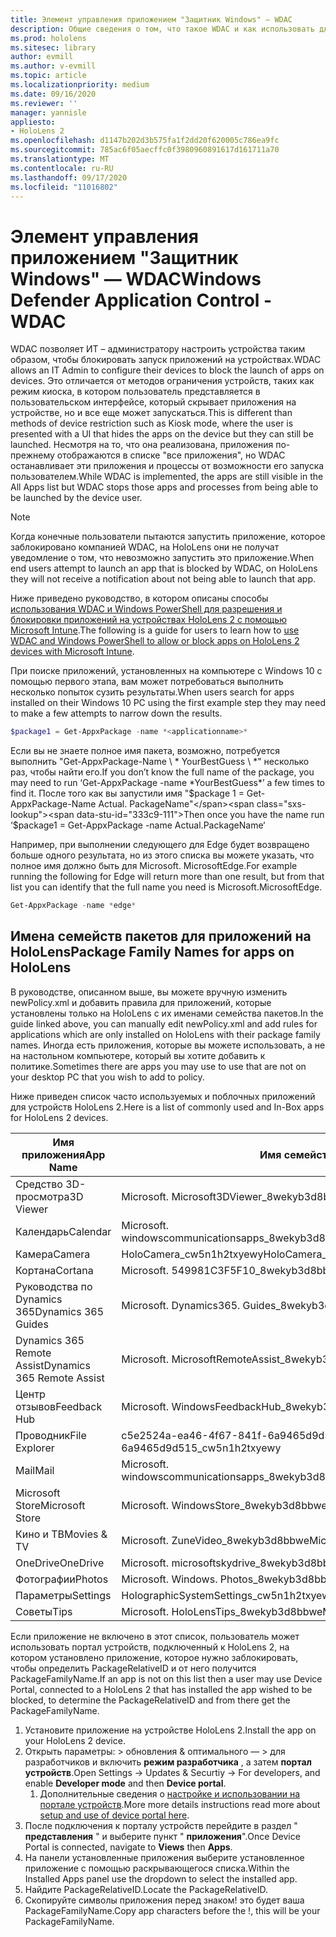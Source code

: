 ```yaml
---
title: Элемент управления приложением "Защитник Windows" — WDAC
description: Общие сведения о том, что такое WDAC и как использовать для управления устройствами HoloLens.
ms.prod: hololens
ms.sitesec: library
author: evmill
ms.author: v-evmill
ms.topic: article
ms.localizationpriority: medium
ms.date: 09/16/2020
ms.reviewer: ''
manager: yannisle
appliesto:
- HoloLens 2
ms.openlocfilehash: d1147b202d3b575fa1f2dd20f620005c786ea9fc
ms.sourcegitcommit: 785ac6f05aecffc0f3980960891617d161711a70
ms.translationtype: MT
ms.contentlocale: ru-RU
ms.lasthandoff: 09/17/2020
ms.locfileid: "11016802"
---
```

# <span data-ttu-id="333c9-103">Элемент управления приложением "Защитник Windows" — WDAC</span><span class="sxs-lookup"><span data-stu-id="333c9-103">Windows Defender Application Control - WDAC</span></span>

<span data-ttu-id="333c9-104">WDAC позволяет ИТ – администратору настроить устройства таким образом, чтобы блокировать запуск приложений на устройствах.</span><span class="sxs-lookup"><span data-stu-id="333c9-104">WDAC allows an IT Admin to configure their devices to block the launch of apps on devices.</span></span> <span data-ttu-id="333c9-105">Это отличается от методов ограничения устройств, таких как режим киоска, в котором пользователь представляется в пользовательском интерфейсе, который скрывает приложения на устройстве, но и все еще может запускаться.</span><span class="sxs-lookup"><span data-stu-id="333c9-105">This is different than methods of device restriction such as Kiosk mode, where  the user is presented with a UI that hides the apps on the device but they can still be launched.</span></span> <span data-ttu-id="333c9-106">Несмотря на то, что она реализована, приложения по-прежнему отображаются в списке "все приложения", но WDAC останавливает эти приложения и процессы от возможности его запуска пользователем.</span><span class="sxs-lookup"><span data-stu-id="333c9-106">While WDAC is implemented, the apps are still visible in the All Apps list but WDAC stops those apps and processes from being able to be launched by the device user.</span></span>

> [!NOTE]
> <span data-ttu-id="333c9-107">Когда конечные пользователи пытаются запустить приложение, которое заблокировано компанией WDAC, на HoloLens они не получат уведомление о том, что невозможно запустить это приложение.</span><span class="sxs-lookup"><span data-stu-id="333c9-107">When end users attempt to launch an app that is blocked by WDAC, on HoloLens they will not receive a notification about not being able to launch that app.</span></span>

<span data-ttu-id="333c9-108">Ниже приведено руководство, в котором описаны способы [использования WDAC и Windows PowerShell для разрешения и блокировки приложений на устройствах HoloLens 2 с помощью Microsoft Intune](https://docs.microsoft.com/mem/intune/configuration/custom-profile-hololens).</span><span class="sxs-lookup"><span data-stu-id="333c9-108">The following is a guide for users to learn how to [use WDAC and Windows PowerShell to allow or block apps on HoloLens 2 devices with Microsoft Intune](https://docs.microsoft.com/mem/intune/configuration/custom-profile-hololens).</span></span>

<span data-ttu-id="333c9-109">При поиске приложений, установленных на компьютере с Windows 10 с помощью первого этапа, вам может потребоваться выполнить несколько попыток сузить результаты.</span><span class="sxs-lookup"><span data-stu-id="333c9-109">When users search for apps installed on their Windows 10 PC using the first example step they may need to make a few attempts to narrow down the results.</span></span>

```powershell
$package1 = Get-AppxPackage -name *<applicationname>*
``` 

<span data-ttu-id="333c9-110">Если вы не знаете полное имя пакета, возможно, потребуется выполнить "Get-AppxPackage-Name \ \* YourBestGuess \ \*" несколько раз, чтобы найти его.</span><span class="sxs-lookup"><span data-stu-id="333c9-110">If you don’t know the full name of the package, you may need to run ‘Get-AppxPackage -name \*YourBestGuess\*’ a few times to find it.</span></span> <span data-ttu-id="333c9-111">После того как вы запустили имя "$package 1 = Get-AppxPackage-Name Actual. PackageName"</span><span class="sxs-lookup"><span data-stu-id="333c9-111">Then once you have the name run ‘$package1 = Get-AppxPackage -name Actual.PackageName‘</span></span>

<span data-ttu-id="333c9-112">Например, при выполнении следующего для Edge будет возвращено больше одного результата, но из этого списка вы можете указать, что полное имя должно быть для Microsoft. MicrosoftEdge.</span><span class="sxs-lookup"><span data-stu-id="333c9-112">For example running the following for Edge will return more than one result, but from that list you can identify that the full name you need is Microsoft.MicrosoftEdge.</span></span> 

```powershell
Get-AppxPackage -name *edge*
``` 

## <span data-ttu-id="333c9-113">Имена семейств пакетов для приложений на HoloLens</span><span class="sxs-lookup"><span data-stu-id="333c9-113">Package Family Names for apps on HoloLens</span></span>

<span data-ttu-id="333c9-114">В руководстве, описанном выше, вы можете вручную изменить newPolicy.xml и добавить правила для приложений, которые установлены только на HoloLens с их именами семейства пакетов.</span><span class="sxs-lookup"><span data-stu-id="333c9-114">In the guide linked above, you can manually edit newPolicy.xml and add rules for applications which are only installed on HoloLens with their package family names.</span></span> <span data-ttu-id="333c9-115">Иногда есть приложения, которые вы можете использовать, а не на настольном компьютере, который вы хотите добавить к политике.</span><span class="sxs-lookup"><span data-stu-id="333c9-115">Sometimes there are apps you may use to use that are not on your desktop PC that you wish to add to policy.</span></span> 

<span data-ttu-id="333c9-116">Ниже приведен список часто используемых и поблочных приложений для устройств HoloLens 2.</span><span class="sxs-lookup"><span data-stu-id="333c9-116">Here is a list of commonly used and In-Box apps for HoloLens 2 devices.</span></span>

| <span data-ttu-id="333c9-117">Имя приложения</span><span class="sxs-lookup"><span data-stu-id="333c9-117">App Name</span></span>                   | <span data-ttu-id="333c9-118">Имя семейства пакетов</span><span class="sxs-lookup"><span data-stu-id="333c9-118">Package Family Name</span></span>                                |
|----------------------------|----------------------------------------------------|
| <span data-ttu-id="333c9-119">Средство 3D-просмотра</span><span class="sxs-lookup"><span data-stu-id="333c9-119">3D Viewer</span></span>                  | <span data-ttu-id="333c9-120">Microsoft. Microsoft3DViewer_8wekyb3d8bbwe</span><span class="sxs-lookup"><span data-stu-id="333c9-120">Microsoft.Microsoft3DViewer_8wekyb3d8bbwe</span></span>          |
| <span data-ttu-id="333c9-121">Календарь</span><span class="sxs-lookup"><span data-stu-id="333c9-121">Calendar</span></span>                   | <span data-ttu-id="333c9-122">Microsoft. windowscommunicationsapps_8wekyb3d8bbwe</span><span class="sxs-lookup"><span data-stu-id="333c9-122">microsoft.windowscommunicationsapps_8wekyb3d8bbwe</span></span>  |
| <span data-ttu-id="333c9-123">Камера</span><span class="sxs-lookup"><span data-stu-id="333c9-123">Camera</span></span>                     | <span data-ttu-id="333c9-124">HoloCamera_cw5n1h2txyewy</span><span class="sxs-lookup"><span data-stu-id="333c9-124">HoloCamera_cw5n1h2txyewy</span></span>                           |
| <span data-ttu-id="333c9-125">Кортана</span><span class="sxs-lookup"><span data-stu-id="333c9-125">Cortana</span></span>                    | <span data-ttu-id="333c9-126">Microsoft. 549981C3F5F10_8wekyb3d8bbwe</span><span class="sxs-lookup"><span data-stu-id="333c9-126">Microsoft.549981C3F5F10_8wekyb3d8bbwe</span></span>              |
| <span data-ttu-id="333c9-127">Руководства по Dynamics 365</span><span class="sxs-lookup"><span data-stu-id="333c9-127">Dynamics 365 Guides</span></span>        | <span data-ttu-id="333c9-128">Microsoft. Dynamics365. Guides_8wekyb3d8bbwe</span><span class="sxs-lookup"><span data-stu-id="333c9-128">Microsoft.Dynamics365.Guides_8wekyb3d8bbwe</span></span>         |
| <span data-ttu-id="333c9-129">Dynamics 365 Remote Assist</span><span class="sxs-lookup"><span data-stu-id="333c9-129">Dynamics 365 Remote Assist</span></span> | <span data-ttu-id="333c9-130">Microsoft. MicrosoftRemoteAssist_8wekyb3d8bbwe</span><span class="sxs-lookup"><span data-stu-id="333c9-130">Microsoft.MicrosoftRemoteAssist_8wekyb3d8bbwe</span></span>      |
| <span data-ttu-id="333c9-131">Центр отзывов</span><span class="sxs-lookup"><span data-stu-id="333c9-131">Feedback Hub</span></span>               | <span data-ttu-id="333c9-132">Microsoft. WindowsFeedbackHub_8wekyb3d8bbwe</span><span class="sxs-lookup"><span data-stu-id="333c9-132">Microsoft.WindowsFeedbackHub_8wekyb3d8bbwe</span></span>         |
| <span data-ttu-id="333c9-133">Проводник</span><span class="sxs-lookup"><span data-stu-id="333c9-133">File Explorer</span></span>              | <span data-ttu-id="333c9-134">c5e2524a-ea46-4f67-841f-6a9465d9d515_cw5n1h2txyewy</span><span class="sxs-lookup"><span data-stu-id="333c9-134">c5e2524a-ea46-4f67-841f-6a9465d9d515_cw5n1h2txyewy</span></span> |
| <span data-ttu-id="333c9-135">Mail</span><span class="sxs-lookup"><span data-stu-id="333c9-135">Mail</span></span>                       | <span data-ttu-id="333c9-136">Microsoft. windowscommunicationsapps_8wekyb3d8bbwe</span><span class="sxs-lookup"><span data-stu-id="333c9-136">microsoft.windowscommunicationsapps_8wekyb3d8bbwe</span></span>  |
| <span data-ttu-id="333c9-137">Microsoft Store</span><span class="sxs-lookup"><span data-stu-id="333c9-137">Microsoft Store</span></span>            | <span data-ttu-id="333c9-138">Microsoft. WindowsStore_8wekyb3d8bbwe</span><span class="sxs-lookup"><span data-stu-id="333c9-138">Microsoft.WindowsStore_8wekyb3d8bbwe</span></span>               |
| <span data-ttu-id="333c9-139">Кино и ТВ</span><span class="sxs-lookup"><span data-stu-id="333c9-139">Movies & TV</span></span>                | <span data-ttu-id="333c9-140">Microsoft. ZuneVideo_8wekyb3d8bbwe</span><span class="sxs-lookup"><span data-stu-id="333c9-140">Microsoft.ZuneVideo_8wekyb3d8bbwe</span></span>                  |
| <span data-ttu-id="333c9-141">OneDrive</span><span class="sxs-lookup"><span data-stu-id="333c9-141">OneDrive</span></span>                   | <span data-ttu-id="333c9-142">Microsoft. microsoftskydrive_8wekyb3d8bbwe</span><span class="sxs-lookup"><span data-stu-id="333c9-142">microsoft.microsoftskydrive_8wekyb3d8bbwe</span></span>          |
| <span data-ttu-id="333c9-143">Фотографии</span><span class="sxs-lookup"><span data-stu-id="333c9-143">Photos</span></span>                     | <span data-ttu-id="333c9-144">Microsoft. Windows. Photos_8wekyb3d8bbwe</span><span class="sxs-lookup"><span data-stu-id="333c9-144">Microsoft.Windows.Photos_8wekyb3d8bbwe</span></span>             |
| <span data-ttu-id="333c9-145">Параметры</span><span class="sxs-lookup"><span data-stu-id="333c9-145">Settings</span></span>                   | <span data-ttu-id="333c9-146">HolographicSystemSettings_cw5n1h2txyewy</span><span class="sxs-lookup"><span data-stu-id="333c9-146">HolographicSystemSettings_cw5n1h2txyewy</span></span>            |
| <span data-ttu-id="333c9-147">Советы</span><span class="sxs-lookup"><span data-stu-id="333c9-147">Tips</span></span>                       | <span data-ttu-id="333c9-148">Microsoft. HoloLensTips_8wekyb3d8bbwe</span><span class="sxs-lookup"><span data-stu-id="333c9-148">Microsoft.HoloLensTips_8wekyb3d8bbwe</span></span>               |

<span data-ttu-id="333c9-149">Если приложение не включено в этот список, пользователь может использовать портал устройств, подключенный к HoloLens 2, на котором установлено приложение, которое нужно заблокировать, чтобы определить PackageRelativeID и от него получится PackageFamilyName.</span><span class="sxs-lookup"><span data-stu-id="333c9-149">If an app is not on this list then a user may use Device Portal, connected to a HoloLens 2 that has installed the app wished to be blocked, to determine the PackageRelativeID and from there get the PackageFamilyName.</span></span>

1. <span data-ttu-id="333c9-150">Установите приложение на устройстве HoloLens 2.</span><span class="sxs-lookup"><span data-stu-id="333c9-150">Install the app on your HoloLens 2 device.</span></span> 
1. <span data-ttu-id="333c9-151">Открыть параметры: > обновления & оптимального — > для разработчиков и включить **режим разработчика** , а затем **портал устройств**.</span><span class="sxs-lookup"><span data-stu-id="333c9-151">Open Settings -> Updates & Securtiy -> For developers, and enable **Developer mode** and then **Device portal**.</span></span> 
    1. <span data-ttu-id="333c9-152">Дополнительные сведения о [настройке и использовании на портале устройств](https://docs.microsoft.com/windows/mixed-reality/develop/platform-capabilities-and-apis/using-the-windows-device-portal).</span><span class="sxs-lookup"><span data-stu-id="333c9-152">More more details instructions read more about [setup and use of device portal here](https://docs.microsoft.com/windows/mixed-reality/develop/platform-capabilities-and-apis/using-the-windows-device-portal).</span></span>
1. <span data-ttu-id="333c9-153">После подключения к порталу устройств перейдите в раздел " **представления** " и выберите пункт " **приложения**".</span><span class="sxs-lookup"><span data-stu-id="333c9-153">Once Device Portal is connected, navigate to **Views** then **Apps**.</span></span> 
1. <span data-ttu-id="333c9-154">На панели установленные приложения выберите установленное приложение с помощью раскрывающегося списка.</span><span class="sxs-lookup"><span data-stu-id="333c9-154">Within the Installed Apps panel use the dropdown to select the installed app.</span></span> 
1. <span data-ttu-id="333c9-155">Найдите PackageRelativeID.</span><span class="sxs-lookup"><span data-stu-id="333c9-155">Locate the PackageRelativeID.</span></span> 
1. <span data-ttu-id="333c9-156">Скопируйте символы приложения перед знаком! это будет ваша PackageFamilyName.</span><span class="sxs-lookup"><span data-stu-id="333c9-156">Copy app characters before the !, this will be your PackageFamilyName.</span></span>

